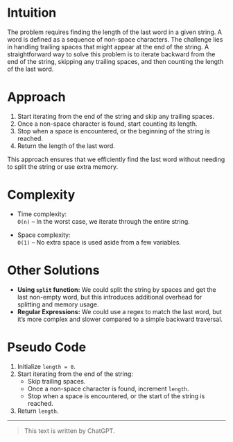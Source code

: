 # Intuition

The problem requires finding the length of the last word in a given string. A word is defined as a sequence of non-space characters. The challenge lies in handling trailing spaces that might appear at the end of the string. A straightforward way to solve this problem is to iterate backward from the end of the string, skipping any trailing spaces, and then counting the length of the last word.

# Approach

1. Start iterating from the end of the string and skip any trailing spaces.
2. Once a non-space character is found, start counting its length.
3. Stop when a space is encountered, or the beginning of the string is reached.
4. Return the length of the last word.

This approach ensures that we efficiently find the last word without needing to split the string or use extra memory.

# Complexity

- Time complexity:  
  `O(n)` – In the worst case, we iterate through the entire string.

- Space complexity:  
  `O(1)` – No extra space is used aside from a few variables.

# Other Solutions

- **Using `split` function:** We could split the string by spaces and get the last non-empty word, but this introduces additional overhead for splitting and memory usage.
- **Regular Expressions:** We could use a regex to match the last word, but it’s more complex and slower compared to a simple backward traversal.

# Pseudo Code

1. Initialize `length = 0`.
2. Start iterating from the end of the string:
   - Skip trailing spaces.
   - Once a non-space character is found, increment `length`.
   - Stop when a space is encountered, or the start of the string is reached.
3. Return `length`.

---

> This text is written by ChatGPT.
